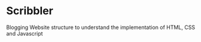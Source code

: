 # Scribbler
Blogging Website structure to understand the implementation of HTML, CSS and Javascript
